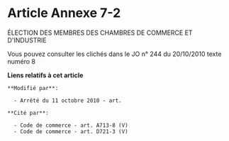 # Article Annexe 7-2

ÉLECTION DES MEMBRES DES CHAMBRES DE COMMERCE ET D'INDUSTRIE

Vous pouvez consulter les clichés dans le JO n° 244 du 20/10/2010 texte numéro 8

**Liens relatifs à cet article**

	**Modifié par**:

	  - Arrêté du 11 octobre 2010 - art.

	**Cité par**:

	  - Code de commerce - art. A713-8 (V)
	  - Code de commerce - art. D721-3 (V)
